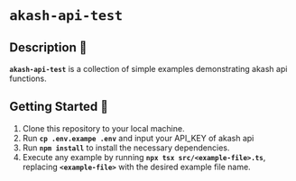 # **`akash-api-test`**

## **Description 🚀**

**`akash-api-test`** is a collection of simple examples demonstrating akash api functions.

## **Getting Started 🏁**

1. Clone this repository to your local machine.
2. Run **`cp .env.exampe .env`** and input your API_KEY of akash api
3. Run **`npm install`** to install the necessary dependencies.
4. Execute any example by running **`npx tsx src/<example-file>.ts`**, replacing **`<example-file>`** with the desired example file name.
